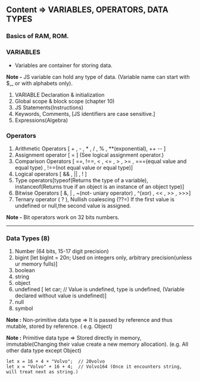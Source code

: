 ## Content => VARIABLES, OPERATORS, DATA TYPES

### Basics of RAM, ROM.

### VARIABLES 
 - Variables are container for storing data. 
 
**Note -** JS variable can hold any type of data. (Variable name can start with $,_ or with alphabets only).

1. VARIABLE Declaration & initialization
2. Global scope & block scope (chapter 10)
3. JS Statements(Instructions)
4. Keywords, Comments, [JS identifiers are case sensitive.]
5. Expressions(Algebra)

### Operators
1. Arithmetic Operators [ + , - , * , / , % , **(exponential), ++ -- ]
2. Assignment operator [ = ]   (See logical assignment operator.)
3. Comparison Operators [ ==, !==, < , <= , > , >= , ===(equal value and equal type) , !==(not equal value or equal type)]
4. Logical operators [ && , || , ! ]
5. Type operators[typeof(Returns the type of a variable), instanceof(Returns true if an object is an instance of an object type)]
6. Bitwise Operators [ &, | , ~(not- uniary operator) , ^(xor) , << , >> , >>>]
7. Ternary operator ( ? ), Nullish coalescing (??=) If the first value is undefined or null,the second value is assigned.

**Note -** Bit operators work on 32 bits numbers. 

-----

### Data Types (8)

1. Number (64 bits, 15-17 digit precision)
2. bigint [let bigInt = 20n; Used on integers only, arbitrary precision(unless ur memory fulls)]
3. boolean
4. string
5. object
6. undefined [ let car;    // Value is undefined, type is undefined, (Variable declared without value is undefined)]
7. null
7. symbol

**Note :** Non-primitive data type => It is passed by reference and thus mutable, stored by reference. ( e.g. Object)

**Note :** Primitive data type => Stored directly in memory, immutable(Changing their value create a new memory allocation). (e.g. All other data type except Object)


```JS
let x = 16 + 4 + "Volvo";  // 20volvo
let x = "Volvo" + 16 + 4;  // Volvo164 (Once it encounters string, will treat next as string.)

```
